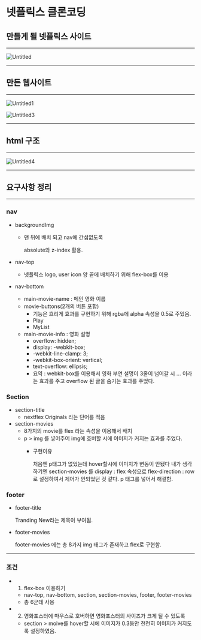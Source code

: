 # 넷플릭스 클론코딩

## 만들게 될 넷플릭스 사이트
---
![Untitled](https://github.com/leebongseung/goormtoon-html-css-netflex-croncoding/assets/101985441/f9179284-01a5-47a2-87a1-a59e80a4df69)


---
## 만든 웹사이트
---
![Untitled1](https://github.com/leebongseung/goormtoon-html-css-netflex-croncoding/assets/101985441/a205ff2c-f495-4699-b67c-e63ea9f73eae)

![Untitled3](https://github.com/leebongseung/goormtoon-html-css-netflex-croncoding/assets/101985441/eab10077-4682-4d57-8cb6-0315f76c2de6)

---
## html 구조
---
![Untitled4](https://github.com/leebongseung/goormtoon-html-css-netflex-croncoding/assets/101985441/bc14f8de-ceb2-42f6-9ddb-be29a79c2381)

---
## 요구사항 정리
---

### nav
- backgroundImg
    - 맨 뒤에 배치 되고 nav에 간섭없도록
        
        absolute와 z-index 활용.
        
- nav-top
    - 넷플릭스 logo, user icon 양 끝에 배치하기 위해 flex-box를 이용
- nav-bottom
    - main-movie-name : 메인 영화 이름
    - movie-buttons(2개의 버튼 포함)
        - 기능은 흐리게 효과를 구현하기 위해 rgba에 alpha 속성을 0.5로 주었음.
        - Play
        - MyList
    - main-movie-info : 영화 설명
        - overflow: hidden;
        - display: -webkit-box;
        - -webkit-line-clamp: 3;
        - -webkit-box-orient: vertical;
        - text-overflow: ellipsis;
        - 요약 : webkit-box를 이용해서 영화 부연 설명이 3줄이 넘어갈 시 … 이라는 효과를 주고 overflow 된 글을 숨기는 효과를 주었다.

### Section

- section-title
    - nextflex Originals 라는 단어를 적음
- section-movies
    - 8가지의 movie를 flex 라는 속성을 이용해서 배치
    - p > img 를 넣어주어 img에 호버할 시에 이미지가 커지는 효과를 주었다.
        - 구현이유
            
             처음엔 p태그가 없었는데 hover할시에 이미지가 변동이 안됐다 내가 생각하기엔 section-movies 를 display : flex 속성으로 flex-direction : row 로 설정하여서 제어가 안되었던 것 같다. p 태그를 넣어서 해결함.
            

### footer

- footer-title
    
    Tranding New라는 제목이 부여됨.
    
- footer-movies
    
    footer-movies 에는 총 8가지 img 태그가 존재하고 flex로 구현함.
    
---
### 조건

- 1. flex-box 이용하기
    - nav-top, nav-bottom, section, section-movies, footer, footer-movies
    - 총 6군데 사용

- 2. 영화포스터에 마우스로 호버하면 영화포스터의 사이즈가 크게 될 수 있도록
    - section > moive를 hover할 시에 이미지가 0.3동안 천천히 이미지가 커지도록 설정하였음.
